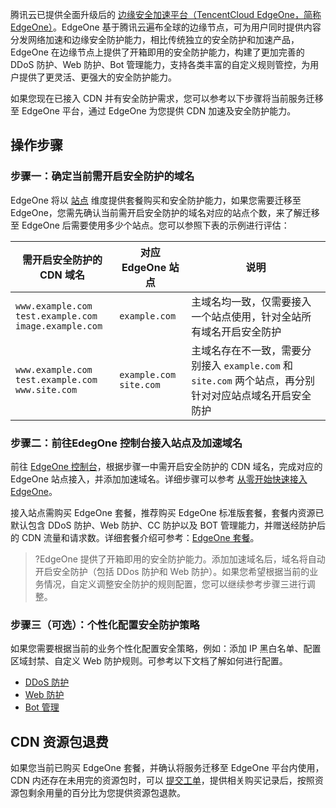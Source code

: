 腾讯云已提供全面升级后的 [边缘安全加速平台（TencentCloud EdgeOne，简称 EdgeOne）](https://intl.cloud.tencent.com/document/product/1145/45961)。EdgeOne 基于腾讯云遍布全球的边缘节点，可为用户同时提供内容分发网络加速和边缘安全防护能力，相比传统独立的安全防护和加速产品，EdgeOne 在边缘节点上提供了开箱即用的安全防护能力，构建了更加完善的 DDoS 防护、Web 防护、Bot 管理能力，支持各类丰富的自定义规则管控，为用户提供了更灵活、更强大的安全防护能力。

如果您现在已接入 CDN 并有安全防护需求，您可以参考以下步骤将当前服务迁移至 EdgeOne 平台，通过 EdgeOne 为您提供 CDN 加速及安全防护能力。

## 操作步骤

### 步骤一：确定当前需开启安全防护的域名

EdgeOne 将以 [站点](https://intl.cloud.tencent.com/document/product/1145/46435) 维度提供套餐购买和安全防护能力，如果您需要迁移至 EdgeOne，您需先确认当前需开启安全防护的域名对应的站点个数，来了解迁移至 EdgeOne 后需要使用多少个站点。您可以参照下表的示例进行评估：

| 需开启安全防护的 CDN 域名                                      | 对应 EdgeOne 站点         | 说明                                                         |
| ------------------------------------------------------------ | ------------------------- | ------------------------------------------------------------ |
| `www.example.com`<br/>`test.example.com`<br/>`image.example.com` | `example.com`               | 主域名均一致，仅需要接入一个站点使用，针对全站所有域名开启安全防护 |
| `www.example.com`<br/>`test.example.com`<br/>`www.site.com`      | `example.com`<br />`site.com` | 主域名存在不一致，需要分别接入 `example.com` 和 `site.com` 两个站点，再分别针对对应站点域名开启安全防护 |


### 步骤二：前往EdegOne 控制台接入站点及加速域名

前往 [EdgeOne 控制台](https://console.cloud.tencent.com/edgeone)，根据步骤一中需开启安全防护的 CDN 域名，完成对应的 EdgeOne 站点接入，并添加加速域名。详细步骤可以参考 [从零开始快速接入 EdgeOne](https://www.tencentcloud.com/document/product/1145/54208)。

接入站点需购买 EdgeOne 套餐，推荐购买 EdgeOne 标准版套餐，套餐内资源已默认包含 DDoS 防护、Web 防护、CC 防护以及 BOT 管理能力，并赠送经防护后的 CDN 流量和请求数。详细套餐介绍可参考：[EdgeOne 套餐](https://intl.cloud.tencent.com/document/product/1145/48705)。

>?EdgeOne 提供了开箱即用的安全防护能力。添加加速域名后，域名将自动开启安全防护（包括 DDos 防护和 Web 防护）。如果您希望根据当前的业务情况，自定义调整安全防护的规则配置，您可以继续参考步骤三进行调整。


### 步骤三（可选）：个性化配置安全防护策略

如果您需要根据当前的业务个性化配置安全策略，例如：添加 IP 黑白名单、配置区域封禁、自定义 Web 防护规则。可参考以下文档了解如何进行配置。

- [DDoS 防护](https://intl.cloud.tencent.com/document/product/1145/47795)
- [Web 防护](https://intl.cloud.tencent.com/document/product/1145/46729)
- [Bot 管理](https://intl.cloud.tencent.com/document/product/1145/47912)


## CDN 资源包退费

如果您当前已购买 EdgeOne 套餐，并确认将服务迁移至 EdgeOne 平台内使用，CDN 内还存在未用完的资源包时，可以 [提交工单](https://console.intl.cloud.tencent.com/workorder/category)，提供相关购买记录后，按照资源包剩余用量的百分比为您提供资源包退款。
